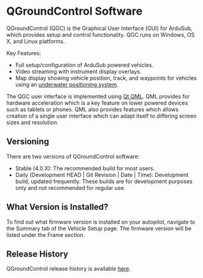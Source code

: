 # QGroundControl Software

QGroundControl (QGC) is the Graphical User Interface (GUI) for ArduSub, which provides setup and control functionality. QGC runs on Windows, OS X, and Linux platforms.

Key Features:
* Full setup/configuration of ArduSub powered vehicles.
* Video streaming with instrument display overlays.
* Map display showing vehicle position, track, and waypoints for vehicles using an [underwater positioning system](/introduction/hardware-options/additional-peripheral-devices/underwater-positioning.md).

The QGC user interface is implemented using [Qt QML](http://doc.qt.io/qt-5/qtqml-index.html). QML provides for hardware acceleration which is a key feature on lower powered devices such as tablets or phones. QML also provides features which allows creation of a single user interface which can adapt itself to differing screen sizes and resolution.

## Versioning

There are two versions of QGroundControl software:

* Stable (4.0.X): The recommended build for most users.
* Daily (Development HEAD | Git Revision | Date | Time): Development build, updated frequently. These builds are for development purposes only and not recommended for regular use.

## What Version is Installed?

To find out what firmware version is installed on your autopilot, navigate to the Summary tab of the Vehicle Setup page. The firmware version will be listed under the Frame section.

## Release History

QGroundControl release history is available [here](https://docs.qgroundcontrol.com/en/releases/release_notes.html).

